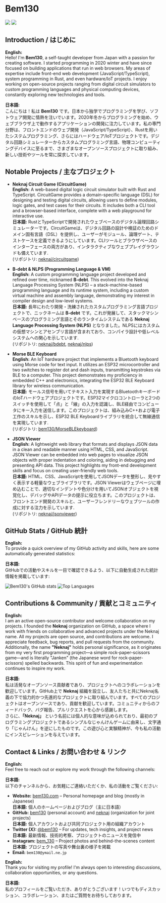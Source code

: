 # Bem130

![](https://img.shields.io/twitter/follow/bem130)
![](https://img.shields.io/youtube/channel/subscribers/UCamauzErkPzhx7Q3NY_FrUQ)  

## Introduction / はじめに

**English:**  
Hello! I'm **Bem130**, a self-taught developer from Japan with a passion for creating software. I started programming in 2020 winter and have since focused on building applications that run in web browsers. My areas of expertise include front-end web development (JavaScript/TypeScript), system programming in Rust, and even hardware/IoT projects. I enjoy working on open-source projects ranging from digital circuit simulators to custom programming languages and physical computing devices, constantly exploring new technologies and tools.

**日本語:**  
こんにちは！私は **Bem130** です。日本から独学でプログラミングを学び、ソフトウェア開発に情熱を注いでいます。2020年冬からプログラミングを始め、ウェブブラウザ上で動作するアプリケーションの開発に注力しています。私の専門分野は、フロントエンドのウェブ開発（JavaScript/TypeScript）、Rustを用いたシステムプログラミング、さらにはハードウェア/IoTプロジェクトです。デジタル回路シミュレーターからカスタムプログラミング言語、物理コンピューティングデバイスに至るまで、さまざまなオープンソースプロジェクトに取り組み、新しい技術やツールを常に探求しています。

## Notable Projects / 主なプロジェクト

- **Neknaj Circuit Game (CircuitGame)**  
  **English:** A web-based digital logic circuit simulator built with Rust and TypeScript. CircuitGame provides a domain-specific language (DSL) for designing and testing digital circuits, allowing users to define modules, logic gates, and test cases for their circuits. It includes both a CLI tool and a browser-based interface, complete with a web playground for interactive use.  
  **日本語:** RustとTypeScriptで開発されたウェブベースのデジタル論理回路シミュレーターです。CircuitGameは、デジタル回路の設計や検証のためのドメイン固有言語（DSL）を提供し、ユーザーがモジュール、論理ゲート、テストケースを定義できるようにしています。CLIツールとブラウザベースのインターフェースの両方があり、インタラクティブなウェブプレイグラウンドも備えています.  
  (リポジトリ: [neknaj/circuitgame](https://github.com/neknaj/circuitgame))

- **B-debt & NLPS (Programming Language & VM)**  
  **English:** A custom programming language project developed and refined over time, nicknamed **B-debt**. This evolved into the Neknaj Language Processing System (NLPS) – a stack-machine-based programming language and its runtime system, including a custom virtual machine and assembly language, demonstrating my interest in compiler design and low-level systems.  
  **日本語:** 長年にわたり開発・洗練されたカスタムプログラミング言語プロジェクトで、ニックネームは **B-debt** です。これが発展して、スタックマシンベースのプログラミング言語とそのランタイムシステムである **Neknaj Language Processing System (NLPS)** となりました。NLPSにはカスタムの仮想マシンとアセンブリ言語が含まれており、コンパイラ設計や低レベルシステムへの関心を示しています.  
  (リポジトリ: [neknaj/bdebt](https://github.com/neknaj/bdebt), [neknaj/nlps](https://github.com/neknaj/nlps))

- **Morse BLE Keyboard**  
  **English:** An IoT hardware project that implements a Bluetooth keyboard using Morse code for text input. It utilizes an ESP32 microcontroller and two switches to register dot and dash inputs, transmitting keystrokes via BLE to a computer. This project demonstrates my proficiency in embedded C++ and electronics, integrating the ESP32 BLE Keyboard library for wireless communication.  
  **日本語:** モールス信号を用いてテキスト入力を実現するBluetoothキーボードのIoTハードウェアプロジェクトです。ESP32マイクロコントローラと2つのスイッチを使用して「点」と「線」の入力を認識し、BLE経由でコンピュータにキー入力を送信します。このプロジェクトは、組み込みC++および電子工作のスキルを示し、ESP32 BLE Keyboardライブラリを統合して無線通信を実現しています.  
  (リポジトリ: [bem130/MorseBLEkeyboard](https://github.com/bem130/MorseBLEkeyboard))

- **JSON Viewer**  
  **English:** A lightweight web library that formats and displays JSON data in a clean and readable manner using HTML, CSS, and JavaScript. JSON Viewer can be embedded into web pages to visualize JSON objects with proper indentation and coloring, aiding in debugging and presenting API data. This project highlights my front-end development skills and focus on creating user-friendly web tools.  
  **日本語:** HTML、CSS、JavaScriptを使用してJSONデータを整形し、見やすく表示する軽量なウェブライブラリです。JSON Viewerはウェブページに埋め込むことで、適切なインデントや色分けを用いてJSONオブジェクトを視覚化し、デバッグやAPIデータの提示に役立ちます。このプロジェクトは、フロントエンド開発のスキルと、ユーザーフレンドリーなウェブツールの作成に対する注力を示しています.  
  (リポジトリ: [neknaj/jsonviewer](https://github.com/neknaj/jsonviewer))

<!-- 追加のプロジェクトを必要に応じてここにコメントアウトして追加できます -->

## GitHub Stats / GitHub 統計

**English:**  
To provide a quick overview of my GitHub activity and skills, here are some automatically generated statistics:

**日本語:**  
GitHubでの活動やスキルを一目で確認できるよう、以下に自動生成された統計情報を掲載しています:

![Bem130's GitHub stats](https://github-readme-stats.vercel.app/api?username=bem130&show_icons=true&theme=transparent)
![Top Languages](https://github-readme-stats.vercel.app/api/top-langs/?username=bem130&layout=compact&theme=transparent)

## Contributions & Community / 貢献とコミュニティ

**English:**  
I am an active open-source contributor and welcome collaboration on my projects. I founded the **Neknaj** organization on GitHub, a space where I work with friends on collaborative and advanced projects under the Neknaj name. All my projects are open source, and contributions are welcome. I appreciate feedback, bug reports, and pull requests from the community.  
Additionally, the name **"Neknaj"** holds personal significance, as it originates from my very first programming project—a simple rock-paper-scissors game—and is literally "Janken" (the Japanese word for rock-paper-scissors) spelled backwards. This spirit of fun and experimentation continues to inspire my work.

**日本語:**  
私は活発なオープンソース貢献者であり、プロジェクトへのコラボレーションを歓迎しています。GitHub上で **Neknaj** 組織を設立し、友人たちと共にNeknaj名義の下で協力的かつ先進的なプロジェクトに取り組んでいます。すべてのプロジェクトはオープンソースであり、貢献を歓迎しています。コミュニティからのフィードバック、バグ報告、プルリクエストを心から感謝します。  
さらに、**「Neknaj」** という名前には個人的な意味が込められており、最初のプログラミングプロジェクトであるシンプルなじゃんけんゲームに由来し、文字通り「じゃんけん」を逆にしたものです。この遊び心と実験精神が、今も私の活動にインスピレーションを与えています。

## Contact & Links / お問い合わせ & リンク

**English:**  
Feel free to reach out or explore my work through the following channels:

**日本語:**  
以下のチャンネルから、お気軽にご連絡いただくか、私の活動をご覧ください:

- **Website:** [bem130.com](https://bem130.com) – Personal homepage and blog (mostly in Japanese)  
  **日本語:** 個人のホームページおよびブログ（主に日本語）
- **GitHub:** [bem130](https://github.com/bem130) (personal account) and [neknaj](https://github.com/neknaj) (organization for joint projects)  
  **日本語:** 個人アカウントおよび共同プロジェクト用の組織アカウント
- **Twitter (X):** [@bem130](https://twitter.com/bem130) – For updates, tech insights, and project news  
  **日本語:** 最新情報、技術的考察、プロジェクトのニュースを発信中
- **Instagram:** [bem_130](https://instagram.com/bem_130) – Project photos and behind-the-scenes content  
  **日本語:** プロジェクトの写真や舞台裏の様子を掲載
- **Email:** `bem130@ymail.ne.jp`

**English:**  
Thank you for visiting my profile! I'm always open to interesting discussions, collaboration opportunities, or any questions.

**日本語:**  
私のプロフィールをご覧いただき、ありがとうございます！いつでもディスカッション、コラボレーション、またはご質問をお待ちしております。
